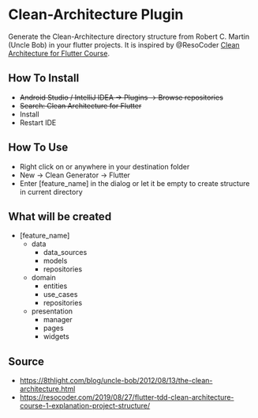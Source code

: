 # Clean-Architecture Plugin

Generate the Clean-Architecture directory structure from Robert C. Martin (Uncle Bob) in your flutter projects. 
It is inspired by @ResoCoder [Clean Architecture for Flutter Course](https://github.com/ResoCoder/flutter-tdd-clean-architecture-course). 
## How To Install
- ~~Android Studio / IntelliJ IDEA -> Plugins -> Browse repositories~~
- ~~Search: Clean Architecture for Flutter~~
- Install
- Restart IDE

## How To Use
- Right click on or anywhere in your destination folder
- New -> Clean Generator -> Flutter
- Enter [feature_name] in the dialog or let it be empty to create structure in current directory

## What will be created
- [feature_name]
  - data
    - data_sources
    - models
    - repositories
  - domain
    - entities
    - use_cases
    - repositories
  - presentation
    - manager
    - pages
    - widgets
  
## Source
- https://8thlight.com/blog/uncle-bob/2012/08/13/the-clean-architecture.html
- https://resocoder.com/2019/08/27/flutter-tdd-clean-architecture-course-1-explanation-project-structure/